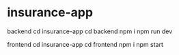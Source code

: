 # insurance-app
backend
cd insurance-app
cd backend 
npm i
npm run dev


frontend
cd insurance-app
cd frontend
npm i
npm start